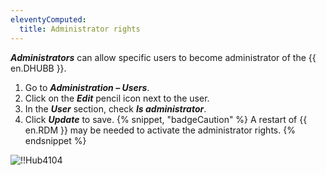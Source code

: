 ```yaml
---
eleventyComputed:
  title: Administrator rights
---
```

***Administrators*** can allow specific users to become administrator of the {{ en.DHUBB }}.

1. Go to ***Administration – Users***.
1. Click on the ***Edit*** pencil icon next to the user.
1. In the ***User*** section, check ***Is administrator***.
1. Click ***Update*** to save.
{% snippet, "badgeCaution" %}
A restart of {{ en.RDM }} may be needed to activate the administrator rights.
{% endsnippet %}

![!!Hub4104](https://cdnweb.devolutions.net/docs/docs_en_hub_Hub4104.png)
